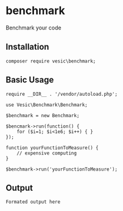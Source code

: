 # benchmark
Benchmark your code

## Installation
```
composer require vesic\benchmark;
```

## Basic Usage
```
require __DIR__ . '/vendor/autoload.php';

use Vesic\Benchmark\Benchmark;

$benchmark = new Benchmark;

$bencmark->run(function() {
    for ($i=1; $i<1e6; $i++) { }
});

function yourFunctionToMeasure() {
    // expensive computing
}

$benchmark->run('yourFunctionToMeasure');
```

## Output
```
Formated output here
```